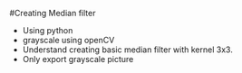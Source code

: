 #Creating Median filter 
+ Using python
+ grayscale using openCV 
+ Understand creating basic median filter with kernel 3x3.
+ Only export grayscale picture
